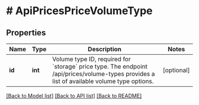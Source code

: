 # # ApiPricesPriceVolumeType

## Properties

Name | Type | Description | Notes
------------ | ------------- | ------------- | -------------
**id** | **int** | Volume type ID, required for &#x60;storage&#x60; price type. The endpoint /api/prices/volume-types provides a list of available volume type options. | [optional]

[[Back to Model list]](../../README.md#models) [[Back to API list]](../../README.md#endpoints) [[Back to README]](../../README.md)
